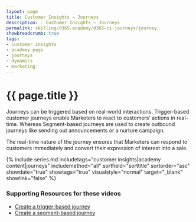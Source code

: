 ```yaml
---
layout: page
title: Customer Insights — Journeys
description: : Customer Insights — Journeys
permalink: skilling/d365-academy/d365-ci-journeys/journey
showbreadcrumb: true
tags: 
- customer insights
- academy page
- journeys
- dynamics
- marketing
---
```


# {{ page.title }}

Journeys can be triggered based on real-world interactions. Trigger-based customer journeys enable Marketers to react to customers’ actions in real-time. Whereas Segment-based journeys are used to create outbound journeys like sending out announcements or a nurture campaign.

The real-time nature of the journey ensures that Marketers can respond to customers immediately and convert their expression of interest into a sale.
 
 {% include series.md 
    includetags="customer insights|academy content|journeys" includemethod="all" 
    sortfield="sorttitle" sortorder="asc" showdate="true" showtags="true" 
    visualstyle="normal" target="_blank" showlink="false"
%}

### Supporting Resources for these videos

* <a href="https://learn.microsoft.com/en-us/dynamics365/marketing/real-time-marketing-trigger-based-journey" target="_blank">Create a trigger-based journey
* <a href="https://learn.microsoft.com/en-us/dynamics365/marketing/real-time-marketing-segment-based-journey" target="_blank">Create a segment-based journey